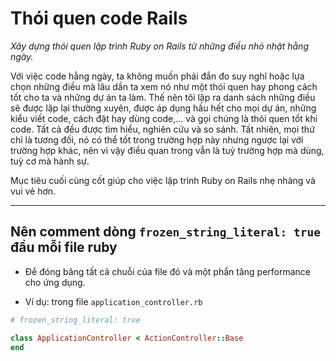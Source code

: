 # Thói quen code Rails

*Xây dựng thói quen lập trình Ruby on Rails từ những điều nhỏ nhặt hằng ngày.*

Với việc code hằng ngày, ta không muốn phải đắn đo suy nghĩ hoặc lựa chọn những điều mà lâu dần ta xem nó như một thói quen hay phong cách tốt cho ta và những dự án ta làm. Thế nên tôi lập ra danh sách những điều sẽ được lặp lại thường xuyên, được áp dụng hầu hết cho mọi dự án, những kiểu viết code, cách đặt hay dùng code,... và gọi chúng là thói quen tốt khi code. Tất cả đều được tìm hiểu, nghiên cứu và so sánh. Tất nhiên, mọi thứ chỉ là tương đối, nó có thể tốt trong trường hợp này nhưng ngược lại với trường hợp khác, nên vì vậy điều quan trong vẫn là tuỳ trường hợp mà dùng, tuỳ cơ mà hành sự.

Mục tiêu cuối cùng cốt giúp cho việc lập trình Ruby on Rails nhẹ nhàng và vui vẻ hơn.

---

## Nên comment dòng `frozen_string_literal: true` đầu mỗi file ruby

- Để đóng băng tất cả chuỗi của file đó và một phần tăng performance cho ứng dụng.

- Ví dụ: trong file `application_controller.rb`

```ruby
# frozen_string_literal: true

class ApplicationController < ActionController::Base
end
```

